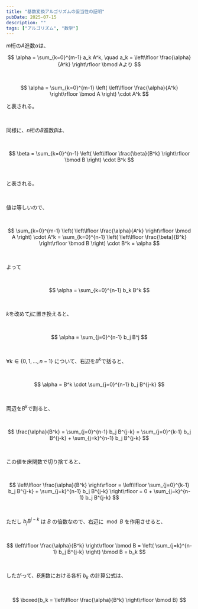 ```yaml
---
title: "基数変換アルゴリズムの妥当性の証明"
pubDate: 2025-07-15
description: ""
tags: ["アルゴリズム", "数学"]
---
```


$m$桁の$A$進数$\alpha$は、

$$
\alpha = \sum_{k=0}^{m-1} a_k A^k, \quad a_k = \left\lfloor \frac{\alpha}{A^k} \right\rfloor \bmod Aより
$$

<br />

$$
\alpha = \sum_{k=0}^{m-1} \left( \left\lfloor \frac{\alpha}{A^k} \right\rfloor \bmod A \right) \cdot A^k
$$

と表される。

<br />

同様に、$n$桁の$B$進数$\beta$は、

<br />

$$
\beta = \sum_{k=0}^{n-1} \left( \left\lfloor \frac{\beta}{B^k} \right\rfloor \bmod B \right) \cdot B^k
$$

<br />

と表される。

<br />

値は等しいので、

<br />

$$
\sum_{k=0}^{m-1} \left( \left\lfloor \frac{\alpha}{A^k} \right\rfloor \bmod A \right) \cdot A^k
= \sum_{k=0}^{n-1} \left( \left\lfloor \frac{\beta}{B^k} \right\rfloor \bmod B \right) \cdot B^k = \alpha
$$

<br />

よって

<br />

$$
\alpha = \sum_{k=0}^{n-1} b_k B^k
$$

<br />

$k$を改めて$j$に置き換えると、

<br />

$$
\alpha = \sum_{j=0}^{n-1} b_j B^j
$$

<br />

$\forall k \in \{0, 1, \dots, n-1\}$ について、右辺を$B^k$で括ると、

<br />

$$
\alpha = B^k \cdot \sum_{j=0}^{n-1} b_j B^{j-k}
$$

<br />

両辺を$B^k$で割ると、

<br />

$$
\frac{\alpha}{B^k} = \sum_{j=0}^{n-1} b_j B^{j-k}
= \sum_{j=0}^{k-1} b_j B^{j-k} + \sum_{j=k}^{n-1} b_j B^{j-k}
$$

<br />

この値を床関数で切り捨てると、

<br />

$$
\left\lfloor \frac{\alpha}{B^k} \right\rfloor
= \left\lfloor \sum_{j=0}^{k-1} b_j B^{j-k} + \sum_{j=k}^{n-1} b_j B^{j-k} \right\rfloor
= 0 + \sum_{j=k}^{n-1} b_j B^{j-k}
$$

<br />

ただし $b_j B^{j-k}$ は $B$ の倍数なので、右辺に $\bmod B$ を作用させると、

<br />

$$
\left\lfloor \frac{\alpha}{B^k} \right\rfloor \bmod B
= \left( \sum_{j=k}^{n-1} b_j B^{j-k} \right) \bmod B
= b_k
$$

<br />

したがって、$B$進数における各桁 $b_k$ の計算公式は、

<br />

$$
\boxed{b_k = \left\lfloor \frac{\alpha}{B^k} \right\rfloor \bmod B}
$$

<br />
